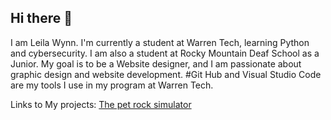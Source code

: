 ## Hi there 👋

I am Leila Wynn. I'm currently a student at Warren Tech, learning Python and cybersecurity. I am also a student at Rocky Mountain Deaf School as a Junior. My goal is to be a Website designer, and I am passionate about graphic design and website development.
#Git Hub and Visual Studio Code are my tools I use in my program at Warren Tech.

Links to My projects:
[The pet rock simulator](https://github.com/WTCSC/pet-rock-simulator-LKW000)
<!--
**Leila-Wynn/Leila-Wynn** is a ✨ _special_ ✨ repository because its `README.md` (this file) appears on your GitHub profile.

Here are some ideas to get you started:

- 🔭 I’m currently working on ...
- 🌱 I’m currently learning ...
- 👯 I’m looking to collaborate on ...
- 🤔 I’m looking for help with ...
- 💬 Ask me about ...
- 📫 How to reach me: ...
- 😄 Pronouns: ...
- ⚡ Fun fact: ...
-->
